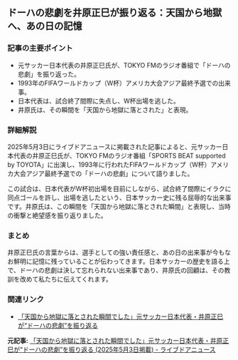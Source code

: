 ## ドーハの悲劇を井原正巳が振り返る：天国から地獄へ、あの日の記憶

### 記事の主要ポイント

* 元サッカー日本代表の井原正巳氏が、TOKYO FMのラジオ番組で「ドーハの悲劇」を振り返った。
* 1993年のFIFAワールドカップ（W杯）アメリカ大会アジア最終予選での出来事。
* 日本代表は、試合終了間際に失点し、W杯出場を逃した。
* 井原氏は、その瞬間を「天国から地獄に落とされた」と表現。

### 詳細解説

2025年5月3日にライブドアニュースに掲載された記事によると、元サッカー日本代表の井原正巳氏が、TOKYO FMのラジオ番組「SPORTS BEAT supported by TOYOTA」に出演し、1993年に行われたFIFAワールドカップ（W杯）アメリカ大会アジア最終予選での「ドーハの悲劇」について語りました。

この試合は、日本代表がW杯初出場を目前にしながら、試合終了間際にイラクに同点ゴールを許し、出場を逃したという、日本サッカー史に残る屈辱的な出来事です。井原氏は、この瞬間を「天国から地獄に落とされた瞬間」と表現し、当時の衝撃と絶望感を振り返りました。

### まとめ

井原正巳氏の言葉からは、選手としての強い責任感と、あの日の出来事が今もなお鮮明に記憶に残っていることが伝わってきます。日本サッカーの歴史を語る上で、ドーハの悲劇は決して忘れられない出来事であり、井原氏の回顧は、その教訓を改めて私たちに伝えてくれます。

### 関連リンク

* [「天国から地獄に落とされた瞬間でした」元サッカー日本代表・井原正巳が“ドーハの悲劇”を振り返る](https://news.livedoor.com/article/detail/28296854/)


**元記事:** [「天国から地獄に落とされた瞬間でした」元サッカー日本代表・井原正巳が“ドーハの悲劇”を振り返る (2025年5月3日掲載) - ライブドアニュース](https://news.livedoor.com/topics/detail/28680311/)